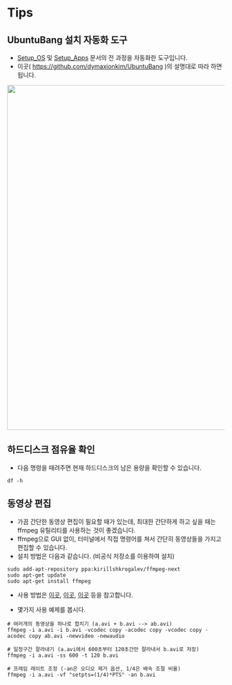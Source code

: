 # Tips

## UbuntuBang 설치 자동화 도구
* [Setup_OS](Setup_OS.md) 및 [Setup_Apps](Setup_Apps.md) 문서의 전 과정을 자동화한 도구입니다.
* 이곳( https://github.com/dymaxionkim/UbuntuBang )의 설명대로 따라 하면 됩니다.
<div><img src='https://cloud.githubusercontent.com/assets/12775748/11458100/9000d1e6-96fc-11e5-96a5-0d7cc24c7e91.png' width=800></div>


## 하드디스크 점유율 확인
* 다음 명령을 때려주면 현재 하드디스크의 남은 용량을 확인할 수 있습니다.
```
df -h
```



## 동영상 편집

* 가끔 간단한 동영상 편집이 필요할 때가 있는데, 최대한 간단하게 하고 싶을 때는 ffmpeg 유틸리티를 사용하는 것이 좋겠습니다.
* ffmpeg으로 GUI 없이, 터미널에서 직접 명령어를 쳐서 간단히 동영상들을 가지고 편집할 수 있습니다.
* 설치 방법은 다음과 같습니다.  (비공식 저장소를 이용하여 설치)

```
sudo add-apt-repository ppa:kirillshkrogalev/ffmpeg-next
sudo apt-get update
sudo apt-get install ffmpeg
```

* 사용 방법은 [이곳](http://www.minetech.co.kr/bbs/view.php?id=FREE_BOARD&no=136), [이곳](http://horangi.tistory.com/290), [이곳](http://ffmpeg.org/ffmpeg.html#Video-Options) 등을 참고합니다.

* 몇가지 사용 예제를 봅시다.

```
# 여러개의 동영상을 하나로 합치기 (a.avi + b.avi --> ab.avi)
ffmpeg -i a.avi -i b.avi -vcodec copy -acodec copy -vcodec copy -acodec copy ab.avi -newvideo -newaudio

# 일정구간 잘라내기 (a.avi에서 600초부터 120초간만 잘라내서 b.avi로 저장)
ffmpeg -i a.avi -ss 600 -t 120 b.avi

# 프레임 레이트 조정 (-an은 오디오 제거 옵션, 1/4은 배속 조절 비율)
ffmpeg -i a.avi -vf "setpts=(1/4)*PTS" -an b.avi
```








